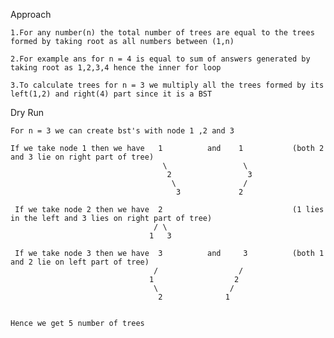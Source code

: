 Approach

    1.For any number(n) the total number of trees are equal to the trees formed by taking root as all numbers between (1,n)

    2.For example ans for n = 4 is equal to sum of answers generated by taking root as 1,2,3,4 hence the inner for loop

    3.To calculate trees for n = 3 we multiply all the trees formed by its left(1,2) and right(4) part since it is a BST


Dry Run

    For n = 3 we can create bst's with node 1 ,2 and 3

    If we take node 1 then we have   1          and    1           (both 2 and 3 lie on right part of tree)
                                      \                 \
                                       2                 3
                                        \               /
                                         3             2

     If we take node 2 then we have  2                             (1 lies in the left and 3 lies on right part of tree)
                                    / \         
                                   1   3         
                                        
     If we take node 3 then we have  3          and     3          (both 1 and 2 lie on left part of tree)
                                    /                  /
                                   1                  2
                                    \                /
                                     2              1

    
    Hence we get 5 number of trees